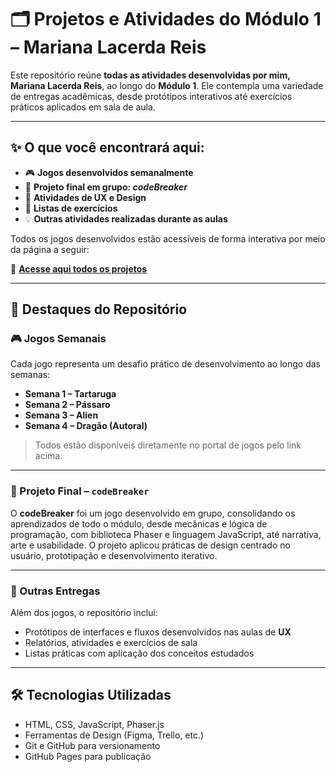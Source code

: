 # 🗂️ Projetos e Atividades do Módulo 1 – Mariana Lacerda Reis

Este repositório reúne **todas as atividades desenvolvidas por mim, Mariana Lacerda Reis**, ao longo do **Módulo 1**. Ele contempla uma variedade de entregas acadêmicas, desde protótipos interativos até exercícios práticos aplicados em sala de aula.

---

## ✨ O que você encontrará aqui:

- 🎮 **Jogos desenvolvidos semanalmente**
- 🎯 **Projeto final em grupo: _codeBreaker_**
- 🎨 **Atividades de UX e Design**
- 📝 **Listas de exercícios**
- 💡 **Outras atividades realizadas durante as aulas**

Todos os jogos desenvolvidos estão acessíveis de forma interativa por meio da página a seguir:

🔗 [**Acesse aqui todos os projetos**](https://marianalreis.github.io/projetos_modulo1/)

---

## 📌 Destaques do Repositório

### 🎮 Jogos Semanais

Cada jogo representa um desafio prático de desenvolvimento ao longo das semanas:

- **Semana 1 – Tartaruga**
- **Semana 2 – Pássaro**
- **Semana 3 – Alien**
- **Semana 4 – Dragão (Autoral)**

> Todos estão disponíveis diretamente no portal de jogos pelo link acima.

---

### 👾 Projeto Final – `codeBreaker`

O **codeBreaker** foi um jogo desenvolvido em grupo, consolidando os aprendizados de todo o módulo, desde mecânicas e lógica de programação, com biblioteca Phaser e linguagem JavaScript, até narrativa, arte e usabilidade. O projeto aplicou práticas de design centrado no usuário, prototipação e desenvolvimento iterativo.

---

### 🧠 Outras Entregas

Além dos jogos, o repositório inclui:

- Protótipos de interfaces e fluxos desenvolvidos nas aulas de **UX**
- Relatórios, atividades e exercícios de sala
- Listas práticas com aplicação dos conceitos estudados

---

## 🛠️ Tecnologias Utilizadas

- HTML, CSS, JavaScript, Phaser.js
- Ferramentas de Design (Figma, Trello, etc.)
- Git e GitHub para versionamento
- GitHub Pages para publicação




